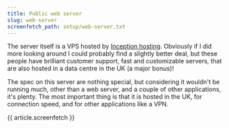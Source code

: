 ```yaml
---
title: Public web server
slug: web-server
screenfetch_path: setup/web-server.txt
---
```


The server itself is a VPS hosted by [Inception hosting](https://clients.inceptionhosting.com/aff.php?aff=256). Obviously if I did more looking around I could probably find a slightly better deal, but these people have brilliant customer support, fast and customizable servers, that are also hosted in a data centre in the UK (a major bonus)!

The spec on this server are nothing special, but considering it wouldn't be running much, other than a web server, and a couple of other applications, it's plenty. The most important thing is that it is hosted in the UK, for connection speed, and for other applications like a VPN.

{{ article.screenfetch }}
